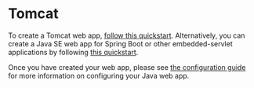 # Tomcat

To create a Tomcat web app, [follow this quickstart](https://docs.microsoft.com/en-us/azure/app-service/quickstart-java?tabs=tomcat&pivots=platform-linux). Alternatively, you can create a Java SE web app for Spring Boot or other embedded-servlet applications by following [this quickstart](https://docs.microsoft.com/en-us/azure/app-service/quickstart-java?tabs=javase&pivots=platform-linux).

Once you have created your web app, please see [the configuration guide](https://docs.microsoft.com/en-us/azure/app-service/configure-language-java?pivots=platform-linux) for more information on configuring your Java web app.
